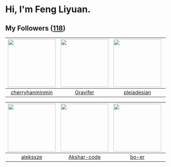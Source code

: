 # Hi, I'm Feng Liyuan.

## My Followers ([118](https://github.com/SunRunAway?tab=followers))

| <img src="https://avatars.githubusercontent.com/u/83270523?v=4" width="150" height="150" /> | <img src="https://avatars.githubusercontent.com/u/44160838?v=4" width="150" height="150" /> | <img src="https://avatars.githubusercontent.com/u/46620760?v=4" width="150" height="150" /> | <img src="https://avatars.githubusercontent.com/u/119645983?v=4" width="150" height="150" /> |
| :-----------------------------------------------------------------------------------------: | :-----------------------------------------------------------------------------------------: | :-----------------------------------------------------------------------------------------: | :------------------------------------------------------------------------------------------: |
|                    [cherryhanminmin](https://github.com/cherryhanminmin)                    |                           [Gravifer](https://github.com/Gravifer)                           |                        [pleiadesian](https://github.com/pleiadesian)                        |                                [zcrv](https://github.com/zcrv)                               |

| <img src="https://avatars.githubusercontent.com/u/65283311?v=4" width="150" height="150" /> | <img src="https://avatars.githubusercontent.com/u/59618640?v=4" width="150" height="150" /> | <img src="https://avatars.githubusercontent.com/u/49479987?v=4" width="150" height="150" /> | <img src="https://avatars.githubusercontent.com/u/57785890?v=4" width="150" height="150" /> |
| :-----------------------------------------------------------------------------------------: | :-----------------------------------------------------------------------------------------: | :-----------------------------------------------------------------------------------------: | :-----------------------------------------------------------------------------------------: |
|                           [alekssze](https://github.com/alekssze)                           |                        [Akshar-code](https://github.com/Akshar-code)                        |                              [bo-er](https://github.com/bo-er)                              |                            [toum120](https://github.com/toum120)                            |